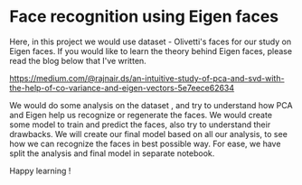 # Face recognition using Eigen faces

Here, in this project we would use dataset - Olivetti's faces for our study on Eigen faces. If you would like to learn the theory behind Eigen faces, please read the blog below that I've written.

https://medium.com/@rajnair.ds/an-intuitive-study-of-pca-and-svd-with-the-help-of-co-variance-and-eigen-vectors-5e7eece62634

We would do some analysis on the dataset , and try to understand how PCA and Eigen help us recognize or regenerate the faces. We would create some model to train and predict the faces, also try to understand their drawbacks. We will create our final model based on all our analysis, to see how we can recognize the faces in best possible way. For ease, we have split the analysis and final model in separate notebook.

Happy learning !
